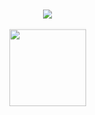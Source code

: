<h1 align="center"> <a href="https://sunguoqi.com/"> <img src="https://readme-typing-svg.herokuapp.com?color=000000&lines=%E4%BB%8A%E6%97%A5%E4%BA%8B%EF%BC%8C%E4%BB%8A%E6%97%A5%E6%AF%95;Forever+be+humble&center=true&size=27"> </a> </h1>
<div align="center"> <img height="137px"  src="https://github-readme-stats.vercel.app/api?username=linmuhan&hide_title=true&hide_border=true&show_icons=trueline_height=21&text_color=000&icon_color=000&bg_color=0,ea6161,ffc64d,fffc4d,52fa5a&theme=graywhite"/></div>
